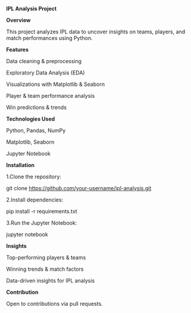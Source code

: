 **IPL Analysis Project**

**Overview**

This project analyzes IPL data to uncover insights on teams, players, and match performances using Python.

**Features**

Data cleaning & preprocessing

Exploratory Data Analysis (EDA)

Visualizations with Matplotlib & Seaborn

Player & team performance analysis

Win predictions & trends

**Technologies Used**

Python, Pandas, NumPy

Matplotlib, Seaborn

Jupyter Notebook
 
**Installation**


1.Clone the repository:

git clone https://github.com/your-username/ipl-analysis.git

2.Install dependencies:

pip install -r requirements.txt

3.Run the Jupyter Notebook:

jupyter notebook

**Insights**

Top-performing players & teams

Winning trends & match factors

Data-driven insights for IPL analysis

**Contribution**

Open to contributions via pull requests.
